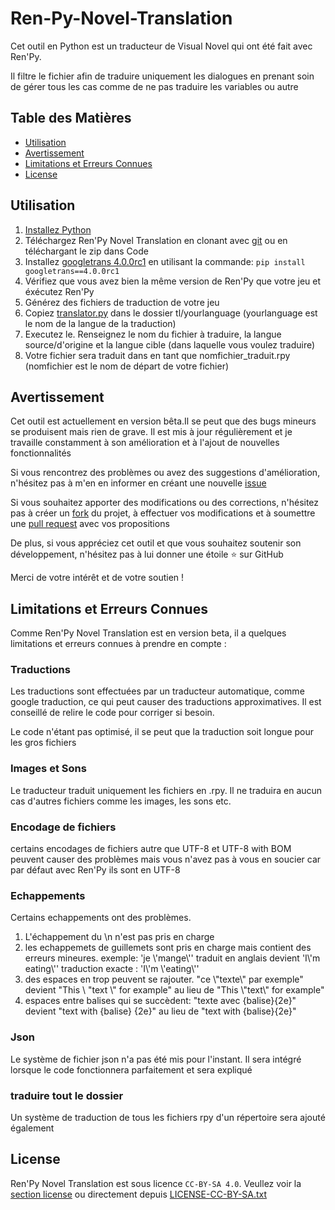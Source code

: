 # Ren-Py-Novel-Translation
Cet outil en Python est un traducteur de Visual Novel qui ont été fait avec Ren'Py.

Il filtre le fichier afin de traduire uniquement les dialogues en prenant soin de gérer tous les cas comme de ne pas traduire les variables ou autre

## Table des Matières

- [Utilisation](#utilisation)
- [Avertissement](#avertissement)
- [Limitations et Erreurs Connues](#limitations-et-erreurs-connues)
- [License](#license)

## Utilisation

1. [Installez Python](https://www.python.org/)
2. Téléchargez Ren'Py Novel Translation en clonant avec [git](https://git-scm.com/) ou en téléchargant le zip dans Code
3. Installez [googletrans 4.0.0rc1](https://pypi.org/project/googletrans/4.0.0rc1/) en utilisant la commande: `pip install googletrans==4.0.0rc1`
4. Vérifiez que vous avez bien la même version de Ren'Py que votre jeu et éxécutez Ren'Py
5. Générez des fichiers de traduction de votre jeu
6. Copiez [translator.py](https://github.com/cherifVN/Ren-Py-Novel-Translation/blob/main/translator.py) dans le dossier tl/yourlanguage (yourlanguage est le nom de la langue de la traduction)
7. Executez le. Renseignez le nom du fichier à traduire, la langue source/d'origine et la langue cible (dans laquelle vous voulez traduire)
8. Votre fichier sera traduit dans en tant que nomfichier_traduit.rpy (nomfichier est le nom de départ de votre fichier)




## Avertissement


Cet outil est actuellement en version bêta.Il se peut que des bugs mineurs se produisent mais rien de grave. Il est mis à jour régulièrement et je travaille constamment à son amélioration et à l'ajout de nouvelles fonctionnalités

Si vous rencontrez des problèmes ou avez des suggestions d'amélioration, n'hésitez pas à m'en en informer en créant une nouvelle [issue](https://github.com/cherifVN/Ren-Py-Novel-Translation/issues)

Si vous souhaitez apporter des modifications ou des corrections, n'hésitez pas à créer un [fork](https://github.com/cherifVN/Ren-Py-Novel-Translation/fork) du projet, à effectuer vos modifications et à soumettre une [pull request](https://github.com/cherifVN/Ren-Py-Novel-Translation/pulls) avec vos propositions

De plus, si vous appréciez cet outil et que vous souhaitez soutenir son développement, n'hésitez pas à lui donner une étoile ⭐️ sur GitHub

Merci de votre intérêt et de votre soutien !

## Limitations et Erreurs Connues

 Comme Ren'Py Novel Translation est en version beta, il a quelques limitations et erreurs connues à prendre en compte :

### Traductions
Les traductions sont effectuées par un traducteur automatique, comme google traduction, ce qui peut causer des traductions approximatives. Il est conseillé de relire le code pour corriger si besoin.

Le code n'étant pas optimisé, il se peut que la traduction soit longue pour les gros fichiers

### Images et Sons
Le traducteur traduit uniquement les fichiers en .rpy. Il ne traduira en aucun cas d'autres fichiers comme les images, les sons etc.

### Encodage de fichiers 

certains encodages de fichiers autre que UTF-8 et UTF-8 with BOM peuvent causer des problèmes mais vous n'avez pas à vous en soucier car par défaut avec Ren'Py ils sont en UTF-8

### Echappements
Certains echappements ont des problèmes. 

1. L'échappement du \n n'est pas pris en charge
2. les echappemets de guillemets sont pris en charge mais contient des erreurs mineures. exemple: 'je \\'mange\\'' traduit en anglais devient 'I\\'m eating\\'' traduction exacte : 'I\\'m \\'eating\\''
3. des espaces en trop peuvent se rajouter. "ce \\"texte\\" par exemple" devient "This \\ "text \\" for example" au lieu de "This \\"text\\" for example"
4. espaces entre balises qui se succèdent: "texte avec {balise}{2e}" devient "text with {balise} {2e}" au lieu de "text with {balise}{2e}"

### Json
Le système de fichier json n'a pas été mis pour l'instant. Il sera intégré lorsque le code fonctionnera parfaitement et sera expliqué

### traduire tout le dossier 
Un système de traduction de tous les fichiers rpy d'un répertoire sera ajouté également



## License

Ren'Py Novel Translation est sous licence `CC-BY-SA 4.0`. Veullez voir la [section license](https://github.com/cherifVN/Ren-Py-Novel-Translation?tab=CC-BY-SA-4.0-1-ov-file) ou directement depuis [LICENSE-CC-BY-SA.txt](LICENSE-CC-BY-SA.txt)
